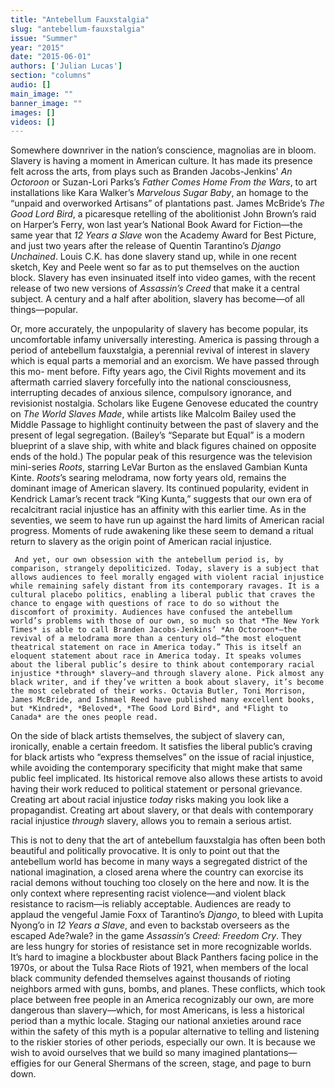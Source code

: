 ```yaml
---
title: "Antebellum Fauxstalgia"
slug: "antebellum-fauxstalgia"
issue: "Summer"
year: "2015"
date: "2015-06-01"
authors: ['Julian Lucas']
section: "columns"
audio: []
main_image: ""
banner_image: ""
images: []
videos: []
---
```

Somewhere downriver in the nation’s conscience, magnolias are in bloom. Slavery is having a moment in American culture. It has made its presence felt across the arts, from plays such as Branden Jacobs-Jenkins' *An Octoroon* or Suzan-Lori Parks’s *Father Comes Home From the Wars*, to art installations like Kara Walker’s *Marvelous Sugar Baby*, an homage to the “unpaid and overworked Artisans” of plantations past. James McBride’s *The Good Lord Bird*, a picaresque retelling of the abolitionist John Brown’s raid on Harper’s Ferry, won last year’s National Book Award for Fiction—the same year that *12 Years a Slave* won the Academy Award for Best Picture, and just two years after the release of Quentin Tarantino’s *Django Unchained*. Louis C.K. has done slavery stand up, while in one recent sketch, Key and Peele went so far as to put themselves on the auction block. Slavery has even insinuated itself into video games, with the recent release of two new versions of *Assassin’s Creed* that make it a central subject. A century and a half after abolition, slavery has become—of all things—popular.

 Or, more accurately, the unpopularity of slavery has become popular, its uncomfortable infamy universally interesting. America is passing through a period of antebellum fauxstalgia, a perennial revival of interest in slavery which is equal parts a memorial and an exorcism. We have passed through this mo- ment before. Fifty years ago, the Civil Rights movement and its aftermath carried slavery forcefully into the national consciousness, interrupting decades of anxious silence, compulsory ignorance, and revisionist nostalgia. Scholars like Eugene Genovese educated the country on *The World Slaves Made*, while artists like Malcolm Bailey used the Middle Passage to highlight continuity between the past of slavery and the present of legal segregation. (Bailey’s “Separate but Equal” is a modern blueprint of a slave ship, with white and black figures chained on opposite ends of the hold.) The popular peak of this resurgence was the television mini-series *Roots*, starring LeVar Burton as the enslaved Gambian Kunta Kinte. *Roots*’s searing melodrama, now forty years old, remains the dominant image of American slavery. Its continued popularity, evident in Kendrick Lamar’s recent track “King Kunta,” suggests that our own era of recalcitrant racial injustice has an affinity with this earlier time. As in the seventies, we seem to have run up against the hard limits of American racial progress. Moments of rude awakening like these seem to demand a ritual return to slavery as the origin point of American racial injustice.

     And yet, our own obsession with the antebellum period is, by comparison, strangely depoliticized. Today, slavery is a subject that allows audiences to feel morally engaged with violent racial injustice while remaining safely distant from its contemporary ravages. It is a cultural placebo politics, enabling a liberal public that craves the chance to engage with questions of race to do so without the discomfort of proximity. Audiences have confused the antebellum world’s problems with those of our own, so much so that *The New York Times* is able to call Branden Jacobs-Jenkins’ *An Octoroon*—the revival of a melodrama more than a century old—“the most eloquent theatrical statement on race in America today.” This is itself an eloquent statement about race in America today. It speaks volumes about the liberal public’s desire to think about contemporary racial injustice *through* slavery—and through slavery alone. Pick almost any black writer, and if they’ve written a book about slavery, it’s become the most celebrated of their works. Octavia Butler, Toni Morrison, James McBride, and Ishmael Reed have published many excellent books, but *Kindred*, *Beloved*, *The Good Lord Bird*, and *Flight to Canada* are the ones people read.

 On the side of black artists themselves, the subject of slavery can, ironically, enable a certain freedom. It satisfies the liberal public’s craving for black artists who “express themselves” on the issue of racial injustice, while avoiding the contemporary specificity that might make that same public feel implicated. Its historical remove also allows these artists to avoid having their work reduced to political statement or personal grievance. Creating art about racial injustice *today* risks making you look like a propagandist. Creating art about slavery, or that deals with contemporary racial injustice *through* slavery, allows you to remain a serious artist.

 This is not to deny that the art of antebellum fauxstalgia has often been both beautiful and politically provocative. It is only to point out that the antebellum world has become in many ways a segregated district of the national imagination, a closed arena where the country can exorcise its racial demons without touching too closely on the here and now. It is the only context where representing racist violence—and violent black resistance to racism—is reliably acceptable. Audiences are ready to applaud the vengeful Jamie Foxx of Tarantino’s *Django*, to bleed with Lupita Nyong’o in *12 Years a Slave*, and even to backstab overseers as the escaped Ade?wale? in the game *Assassin’s Creed: Freedom Cry*. They are less hungry for stories of resistance set in more recognizable worlds. It’s hard to imagine a blockbuster about Black Panthers facing police in the 1970s, or about the Tulsa Race Riots of 1921, when members of the local black community defended themselves against thousands of rioting neighbors armed with guns, bombs, and planes. These conflicts, which took place between free people in an America recognizably our own, are more dangerous than slavery—which, for most Americans, is less a historical period than a mythic locale. Staging our national anxieties around race within the safety of this myth is a popular alternative to telling and listening to the riskier stories of other periods, especially our own. It is because we wish to avoid ourselves that we build so many imagined plantations—effigies for our General Shermans of the screen, stage, and page to burn down.

    